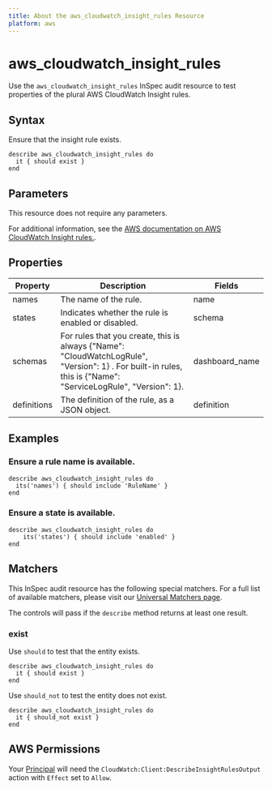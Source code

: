 ```yaml
---
title: About the aws_cloudwatch_insight_rules Resource
platform: aws
---
```


# aws_cloudwatch_insight_rules

Use the `aws_cloudwatch_insight_rules` InSpec audit resource to test properties of the plural AWS CloudWatch Insight rules.

## Syntax

Ensure that the insight rule exists.

    describe aws_cloudwatch_insight_rules do
      it { should exist }
    end

## Parameters

This resource does not require any parameters.

For additional information, see the [AWS documentation on AWS CloudWatch Insight rules.](https://docs.aws.amazon.com/AWSCloudFormation/latest/UserGuide/aws-resource-cloudwatch-insightrule.html).

## Properties

| Property | Description | Fields | 
| --- | --- | --- |
| names | The name of the rule. | name |
| states | Indicates whether the rule is enabled or disabled.| schema |
| schemas | For rules that you create, this is always {"Name": "CloudWatchLogRule", "Version": 1} . For built-in rules, this is {"Name": "ServiceLogRule", "Version": 1}. | dashboard_name |
| definitions | The definition of the rule, as a JSON object.  | definition |

## Examples

### Ensure a rule name is available.

    describe aws_cloudwatch_insight_rules do
      its('names') { should include 'RuleName' }
    end

### Ensure a state is available.

    describe aws_cloudwatch_insight_rules do
        its('states') { should include 'enabled' }
    end

## Matchers

This InSpec audit resource has the following special matchers. For a full list of available matchers, please visit our [Universal Matchers page](https://www.inspec.io/docs/reference/matchers/).

The controls will pass if the `describe` method returns at least one result.

### exist

Use `should` to test that the entity exists.

    describe aws_cloudwatch_insight_rules do
      it { should exist }
    end

Use `should_not` to test the entity does not exist.

    describe aws_cloudwatch_insight_rules do
      it { should_not exist }
    end

## AWS Permissions

Your [Principal](https://docs.aws.amazon.com/IAM/latest/UserGuide/intro-structure.html#intro-structure-principal) will need the `CloudWatch:Client:DescribeInsightRulesOutput` action with `Effect` set to `Allow`.
